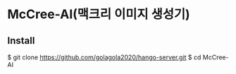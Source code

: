 # McCree-AI(맥크리 이미지 생성기)

## Install

$ git clone https://github.com/golagola2020/hango-server.git
$ cd McCree-AI